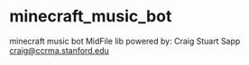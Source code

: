 # minecraft_music_bot
minecraft music bot 
MidFile lib powered by: Craig Stuart Sapp <craig@ccrma.stanford.edu>
